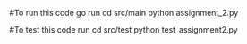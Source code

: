 #To run this code go run
cd src/main
python assignment_2.py

#To test this code run
cd src/test
python test_assignment2.py
